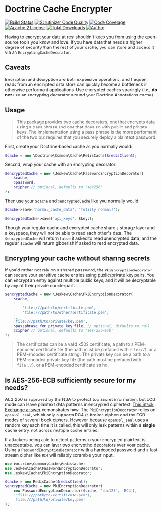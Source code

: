 # Doctrine Cache Encrypter

[![Build Status](https://travis-ci.org/jeskew/doctrine-cache-encrypter.svg?branch=master)](https://travis-ci.org/jeskew/doctrine-cache-encrypter)
[![Scrutinizer Code Quality](https://scrutinizer-ci.com/g/jeskew/doctrine-cache-encrypter/badges/quality-score.png?b=master)](https://scrutinizer-ci.com/g/jeskew/doctrine-cache-encrypter/?branch=master)
[![Code Coverage](https://scrutinizer-ci.com/g/jeskew/doctrine-cache-encrypter/badges/coverage.png?b=master)](https://scrutinizer-ci.com/g/jeskew/doctrine-cache-encrypter/?branch=master)
[![Apache 2 License](https://img.shields.io/packagist/l/jeskew/doctrine-cache-encrypter.svg?style=flat)](https://www.apache.org/licenses/LICENSE-2.0.html)
[![Total Downloads](https://img.shields.io/packagist/dt/jeskew/doctrine-cache-encrypter.svg?style=flat)](https://packagist.org/packages/jeskew/doctrine-cache-encrypter)
[![Author](http://img.shields.io/badge/author-@jreskew-blue.svg?style=flat-square)](https://twitter.com/jreskew)

Having to encrypt your data at rest shouldn't keep you from using the open-source
tools you know and love. If you have data that needs a higher degree of security
than the rest of your cache, you can store and access it via an 
`EncryptingCacheDecorator`.

## Caveats

Encryption and decryption are both expensive operations, and frequent reads from
an encrypted data store can quickly become a bottleneck in otherwise performant
applications. Use encrypted caches sparingly (i.e., **do not** use an encrypting
decorator around your Doctrine Annotations cache).

## Usage

> This package provides two cache decorators, one that encrypts data using
a pass phrase and one that does so with public and private keys. The
implementation using a pass phrase is the more performant of the two but
requires that you securely deploy a plaintext password.

First, create your Doctrine-based cache as you normally would:
```php
$cache = new \Doctrine\Common\Cache\RedisCache($redisClient);
```

Second, wrap your cache with an encrypting decorator:
```php
$encryptedCache = new \Jeskew\Cache\PasswordEncryptionDecorator(
    $cache,
    $password,
    $cipher // optional, defaults to 'aes256'
);
```

Then use your `$cache` and `$encryptedCache` like you normally would:
```php
$cache->save('normal_cache_data', 'Totally normal!');

$encryptedCache->save('api_keys', $keys);
```

Though your regular cache and encrypted cache share a storage layer and a
keyspace, they will not be able to read each other's data. The `$encryptedCache`
will return `false` if asked to read unencrypted data, and the regular `$cache`
will return gibberish if asked to read encrypted data.

## Encrypting your cache without sharing secrets

If you'd rather not rely on a shared password, the `PkiEncryptionDecorator` can
secure your sensitive cache entries using public/private key pairs. You can
encrypt an entry against multiple public keys, and it will be decryptable by any
of their private counterparts.

```php
$encryptedCache = new \Jeskew\Cache\PkiEncryptionDecorator(
    $cache,
    [
        'file:///path/to/certificate.pem',
        'file:///path/to/other/certificate.pem',
    ],
    'file:///path/to/private/key.pem',
    $passphrase_for_private_key_file, // optional, defaults to null
    $cipher // optional, defaults to 'aes-256-ecb'
);
```

> The certificates can be a valid x509 certificate, a path to a PEM-encoded
certificate file (the path must be prefaced with `file://`), or a PEM-encoded
certificate string. The private key can be a path to a PEM-encoded private key
file (the path must be prefaced with `file://`), or a PEM-encoded certificate string.

## Is AES-256-ECB sufficiently secure for my needs?

AES-256 is approved by the NSA to protect top secret information, but ECB mode
can leave plaintext data patterns in encrypted ciphertext. [This Stack Exchange
answer](http://crypto.stackexchange.com/a/20946/27519) demonstrates how. The
`PkiEncryptionDecorator` relies on `openssl_seal`, which only supports RC4 (a
broken cipher) and the ECB modes of several block ciphers. However, because
`openssl_seal` uses a random key each time it is called, this will only leak
patterns within a **single** cache entry, not across multiple cache entries.

If attackers being able to detect patterns in your encrypted plaintext is
unacceptable, you can layer two encrypting decorators over your cache. Using a
`PasswordEncryptionDecorator` with a hardcoded password and a fast stream cipher
like `RC4` will reliably scramble your input.
```php
use Doctrine\Common\Cache\RedisCache;
use Jeskew\Cache\PasswordEncryptionDecorator;
use Jeskew\Cache\PkiEncryptionDecorator;

$cache = new RedisCache($redisClient);
$encryptedCache = new PkiEncryptionDecorator(
    new PasswordEncryptionDecorator($cache, 'abc123', 'RC4'),
    ['file:///path/to/certificate.pem'],
    'file:///path/to/private/key.pem'
);
```
